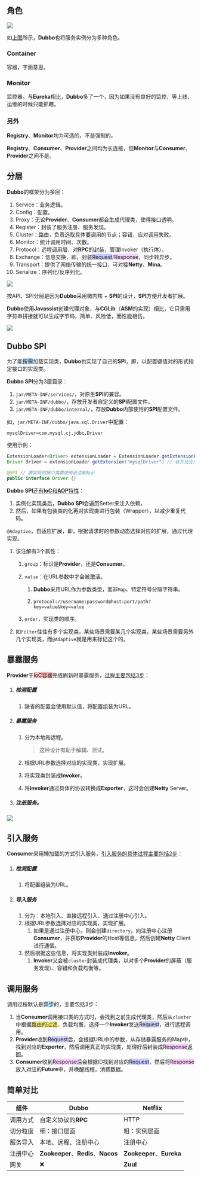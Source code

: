 ## 角色

![](../images/6/dubbo-roles.png)

如[上图](https://dubbo.apache.org/zh/docs/concepts/service-discovery/)所示，**Dubbo**也将服务实例分为多种角色。

### Container

容器，字面意思。

### Monitor

监控器。与**Eureka**相比，**Dubbo**多了一个，因为如果没有良好的监控，等上线、运维的时候只能抓瞎。

### 另外

**Registry**、**Monitor**均为可选的，不是强制的。

**Registry**、**Consumer**、**Provider**之间均为长连接，但**Monitor**与**Consumer**、**Provider**之间不是。



## 分层

**Dubbo**的框架分为多层：

1. Service：业务逻辑。
2. Config：配置。
3. Proxy：无论**Provider**、**Consumer**都会生成代理类，使得接口透明。
4. Register：封装了服务注册、服务发现。
5. Cluster：路由，负责选取具体要调用的节点；容错，应对调用失败。
6. Monitor：统计调用时间、次数。
7. Protocol：远程调用层，对**RPC**的封装，管理Invoker（执行体）。
8. Exchange：信息交换，即，封装<span style=background:#c9ccff>Request</span>/<span style=background:#f8d2ff>Response</span>，同步转异步。
9. Transport：提供了网络传输的统一接口，可对接**Netty**、**Mina**。
10. Serialize：序列化/反序列化。

![](../images/6/dubbo-levels.jpg)

按API、SPI分层是因为**Dubbo**采用微内核 + **SPI**的设计，**SPI**方便开发者扩展。

**Dubbo**使用**Javassist**创建代理对象，与**CGLib**（**ASM**的实现）相比，它只需用字符串拼接就可以生成字节码，简单、风险低，而性能相仿。

![](../images/6/dubbo-framework.png)



## Dubbo SPI

为了能<span style=background:#c2e2ff>按需</span>加载实现类，**Dubbo**也实现了自己的**SPI**，即，以配置键值对的形式指定接口的实现类。

**Dubbo SPI**分为3层目录：

1. `jar/META-INF/services/`，对原生**SPI**的兼容。
2. `jar/META-INF/dubbo/`，存放开发者自定义的**SPI**配置文件。
3. `jar/META-INF/dubbo/internal/`，存放**Dubbo**内部使用的**SPI**配置文件。

如，`jar/META-INF/dubbo/java.sql.Driver`中配置：

```properties
mysqlDriver=com.mysql.cj.jdbc.Driver
```

使用示例：

```java
ExtensionLoader<Driver> extensionLoader = ExtensionLoader.getExtensionLoader(Driver.class); // Dubbo SPI的入口
Driver driver = extensionLoader.getExtension("mysqlDriver") // 该方法会先从缓存中查找，如未果，则会通过反射来加载实现类，并实例化

@SPI // 要实现的接口类需使用该注解标示
public interface Driver {}
```

**Dubbo SPI**[还有**IoC**和**AOP**特性](https://juejin.cn/post/6872138926216511501)：

1. 实例化实现类后，**Dubbo SPI**会遍历Setter来注入依赖。
2. 然后，如果有包装类的化再对实现类进行包装（Wrapper），以减少重复代码。

`@Adaptive`，自适应扩展，即，根据请求时的参数动态选择对应的扩展，通过代理实现。

1. 该注解有3个属性：

   1. `group`：标识是**Provider**，还是**Consumer**。

   2. `value`：在URL参数中才会被激活。

      1. **Dubbo**采用URL作为参数类型，而非`Map`、特定符号分隔字符串。

      2. ```http
         protocol://username:password@host:port/path?key=value&key=value
         ```

   3. `order`，实现类的顺序。

2. 如`Filter`往往有多个实现类，某些场景需要某几个实现类，某些场景需要另外几个实现类，而`@Adaptive`就是用来标记这个的。



## 暴露服务

**Provider**于<span style=background:#ffb8b8>IoC容器</span>完成刷新时暴露服务，[过程主要包括3步](https://juejin.cn/post/6874731589243240461)：

1. ##### 检测配置

   1. 缺省的配置会使用默认值，将配置组装为URL。

2. ##### 暴露服务

   1. 分为本地和远程。

      > 这种设计有助于解耦、测试。

   2. 根据URL参数选择对应的实现类，实现扩展。

   3. 将实现类封装成**Invoker**。

   4. 将**Invoker**通过具体的协议转换成**Exporter**，这时会创建**Netty** Server。

3. ##### 注册服务。

![](../images/6/dubbo-expose-service-processing.png)



## 引入服务

**Consumer**采用懒加载的方式引入服务，[引入服务的具体过程主要包括2步](https://juejin.cn/post/6875109006549975047)：

1. ##### 检测配置

   1. 将配置组装为URL。

2. ##### 导入服务

   1. 分为：本地引入、直接远程引入、通过注册中心引入。
   2. 根据URL参数选择对应的实现类，实现扩展。
      1. 如果是通过注册中心，则会创建`directory`，向注册中心注册**Consumer**，并获取**Provider**的Host等信息，然后创建**Netty** Client进行通信。
   3. 然后根据这些信息，将实现类封装成**Invoker**。
      1. **Invoker**又会被`cluster`封装成代理类，以对多个**Provider**的屏蔽（服务发现）、容错和负载均衡等。



## 调用服务

调用过程默认是<span style=background:#c2e2ff>异步</span>的，主要包括3步：

1. 当**Consumer**调用接口类的方式时，会找到之前生成代理类，然后从`cluster`中根据<span style=background:#ffee7c>路由的过滤</span>、负载均衡，选择一个**Invoker**发送<span style=background:#c9ccff>Request</span>，进行远程调用。
2. **Provider**收到<span style=background:#c9ccff>Request</span>后，会根据URL中的参数，从存储暴露服务的Map中，找到对应的**Exporter**，然后调用真正的实现类，处理好后封装成<span style=background:#f8d2ff>Response</span>返回。
3. **Consumer**收到<span style=background:#f8d2ff>Response</span>后会根据ID找到对应的<span style=background:#c9ccff>Request</span>，然后将<span style=background:#f8d2ff>Response</span>放入对应的**Future**中，并唤醒线程，消费数据。



## 简单对比

| 组件     | Dubbo                               | Netflix                   |
| -------- | ----------------------------------- | ------------------------- |
| 调用方式 | 自定义协议的**RPC**                 | HTTP                      |
| 切分粒度 | 细：接口层面                        | 粗：实例层面              |
| 服务导入 | 本地、远程、注册中心                | 注册中心                  |
| 注册中心 | **Zookeeper**、**Redis**、**Nacos** | **Zookeeper**、**Eureka** |
| 网关     | ❌                                   | **Zuul**                  |

